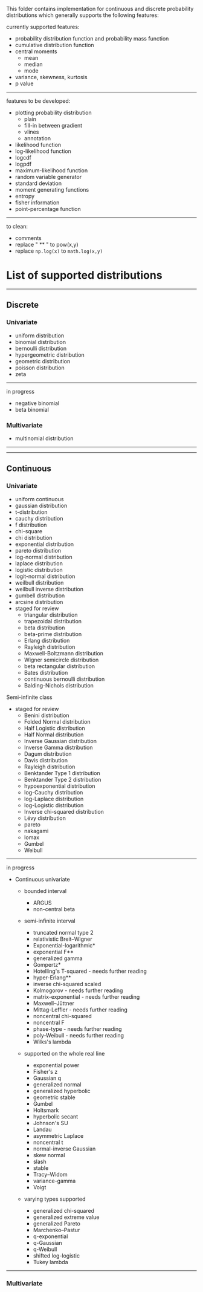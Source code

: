 This folder contains implementation for continuous and discrete probability distributions which generally supports the following features:

currently supported features:
- probability distribution function and probability mass function
- cumulative distribution function 
- central moments 
    - mean 
    - median
    - mode 
- variance, skewness, kurtosis
- p value
----
features to be developed:
- plotting probability distribution
    - plain
    - fill-in between gradient 
    - vlines
    - annotation 
- likelihood function
- log-likelihood function
- logcdf
- logpdf
- maximum-likelihood function
- random variable generator 
- standard deviation
- moment generating functions 
- entropy
- fisher information
- point-percentage function 

----
to clean:
- comments
- replace " ** " to pow(x,y)
- replace `np.log(x)` to `math.log(x,y)`
# List of supported distributions 
---
## Discrete 
### Univariate 
- uniform distribution
- binomial distribution
- bernoulli distribution
- hypergeometric distribution
- geometric distribution
- poisson distribution
- zeta 
--- 
in progress 
- negative binomial 
- beta binomial
### Multivariate
- multinomial distribution
----
----
## Continuous
### Univariate 
- uniform continuous
- gaussian distribution
- t-distribution
- cauchy distribution
- f distribution
- chi-square
- chi distribution
- exponential distribution
- pareto distribution
- log-normal distribution
- laplace distribution
- logistic distribution
- logit-normal distribution
- weilbull distribution
- weilbull inverse distribution
- gumbell distribution
- arcsine distribution
- staged for review
    - triangular distribution
    - trapezoidal distribution
    - beta distribution
    - beta-prime distribution
    - Erlang distribution
    - Rayleigh distribution
    - Maxwell-Boltzmann distribution
    - Wigner semicircle distribution
    - beta rectangular distribution
    - Bates distribution
    - continuous bernoulli distribution
    - Balding-Nichols distribution

Semi-infinite class
- staged for review
    - Benini distribution
    - Folded Normal distribution
    - Half Logistic distribution
    - Half Normal distribution
    - Inverse Gaussian distribution
    - Inverse Gamma distribution
    - Dagum distribution
    - Davis distribution
    - Rayleigh distribution
    - Benktander Type 1 distribution
    - Benktander Type 2 distribution
    - hypoexponential distribution
    - log-Cauchy distribution
    - log-Laplace distribution
    - log-Logistic distribution
    - Inverse chi-squared distribution
    - Lévy distribution
    - pareto
    - nakagami
    <!-- - Rice -->
    - lomax
    - Gumbel 
    - Weibull
----
in progress
- Continuous univariate 
    - bounded interval
        - ARGUS
        <!-- - Balding-Nichols -->
        <!-- - Bates
        <!-- - beta -->
        <!-- - beta rectangular
        - continuous bernoulli -->
        <!-- - logit normal -->
        - non-central beta
        <!-- - uniform -->
        <!-- - Wigner semicircle -->
    - semi-infinite interval
        - truncated normal type 2
        - relativistic Breit–Wigner 
        - Exponential-logarithmic*
        - exponential F**
        - generalized gamma
        - Gompertz*
        - Hotelling's T-squared - needs further reading
        - hyper-Erlang**
        - inverse chi-squared scaled 
        - Kolmogorov - needs further reading
        - matrix-exponential - needs further reading
        - Maxwell–Jüttner
        - Mittag-Leffler - needs further reading
        - noncentral chi-squared
        - noncentral F
        - phase-type - needs further reading
        - poly-Weibull - needs further reading
        - Wilks's lambda

    - supported on the whole real line 
        <!-- - Cauchy -->
        - exponential power
        - Fisher's z
        - Gaussian q
        - generalized normal
        - generalized hyperbolic
        - geometric stable
        - Gumbel
        - Holtsmark
        - hyperbolic secant
        - Johnson's SU
        - Landau
        <!-- - Laplace -->
        - asymmetric Laplace
        <!-- - logistic -->
        - noncentral t
        <!-- - normal (Gaussian) -->
        - normal-inverse Gaussian
        - skew normal
        - slash
        - stable
        <!-- - Student's t -->
        <!-- - type-1 Gumbel -->
        - Tracy–Widom
        - variance-gamma
        - Voigt
    - varying types supported
        - generalized chi-squared
        - generalized extreme value
        - generalized Pareto
        - Marchenko–Pastur
        - q-exponential
        - q-Gaussian
        - q-Weibull
        - shifted log-logistic
        - Tukey lambda

----
### Multivariate

